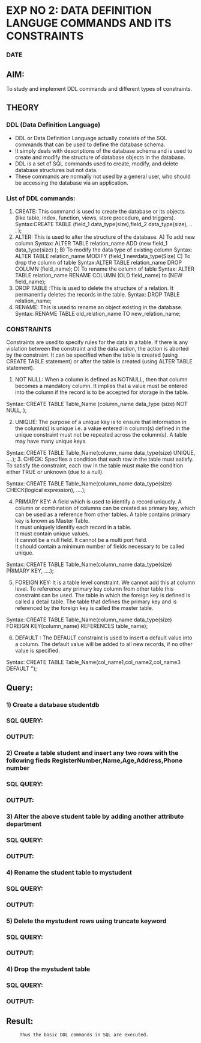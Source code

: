 # EXP NO 2: DATA DEFINITION LANGUGE COMMANDS AND ITS CONSTRAINTS
### DATE
## AIM:
 To study and implement DDL commands and different types of constraints.

## THEORY
### DDL (Data Definition Language)

* DDL or Data Definition Language actually consists of the SQL commands that can be used to define the database schema.
* It simply deals with descriptions of the database schema and is used to create and modify the structure of database objects in the database.
* DDL is a set of SQL commands used to create, modify, and delete database structures but not data.
* These commands are normally not used by a general user, who should be accessing the database via an application.
 
### List of DDL commands: 
1. CREATE: This command is used to create the database or its objects (like table, index, function, views, store procedure, and triggers).
   Syntax:CREATE TABLE (field_1 data_type(size),field_2 data_type(size), .. . );
2. ALTER: This is used to alter the structure of the database.
   A) To add new column
   Syntax: ALTER TABLE relation_name ADD (new field_1 data_type(size) );
   B) To modify the data type of existing column
   Syntax: ALTER TABLE relation_name MODIFY (field_1 newdata_type(Size)
   C) To drop the column of table
    Syntax:ALTER TABLE relation_name DROP COLUMN (field_name); 
   D) To rename the column of table
   Syntax: ALTER TABLE relation_name RENAME COLUMN (OLD field_name) to (NEW field_name);
4. DROP TABLE :This is used to delete the structure of a relation. It permanently deletes the records in the table.
   Syntax: DROP TABLE relation_name;
5. RENAME: This is used to rename an object existing in the database.
   Syntax: RENAME TABLE old_relation_name TO new_relation_name;     
### CONSTRAINTS
Constraints are used to specify rules for the data in a table. If there is any violation between the constraint and the data action, the action is aborted by the constraint. It can be specified when the table is created (using CREATE TABLE statement) or after the table is created (using ALTER TABLE statement). 
1. NOT NULL: When a column is defined as NOTNULL, then that column becomes a mandatory column. It implies that a value must be entered into the column if the record is to be accepted for storage in the table. 

Syntax: CREATE TABLE Table_Name (column_name data_type (size) NOT NULL, );

2. UNIQUE: The purpose of a unique key is to ensure that information in the column(s) is unique i.e. a value entered in column(s) defined in the unique constraint must not be repeated across the column(s). A table may have many unique keys. 

Syntax: CREATE TABLE Table_Name(column_name data_type(size) UNIQUE, ….);
3. CHECK: Specifies a condition that each row in the table must satisfy. To satisfy the constraint, each row in the table must make the condition either TRUE or unknown (due to a null). 

Syntax: CREATE TABLE Table_Name(column_name data_type(size) CHECK(logical expression), ….); 

4. PRIMARY KEY: A field which is used to identify a record uniquely. A column or combination of columns can be created as primary key, which can be used as a reference from other tables. A table contains primary key is known as Master Table.  
It must uniquely identify each record in a table.  
It must contain unique values.  
It cannot be a null field. 
It cannot be a multi port field.  
It should contain a minimum number of fields necessary to be called unique. 

Syntax: CREATE TABLE Table_Name(column_name data_type(size) PRIMARY KEY, ….);

5. FOREIGN KEY: It is a table level constraint. We cannot add this at column level. To reference any primary key column from other table this constraint can be used. The table in which the foreign key is defined is called a detail table. The table that defines the primary key and is referenced by the foreign key is called the master table. 

Syntax: CREATE TABLE Table_Name(column_name data_type(size) FOREIGN KEY(column_name) REFERENCES table_name);

6. DEFAULT : The DEFAULT constraint is used to insert a default value into a column. The default value will be added to all new records, if no other value is specified. 

Syntax: CREATE TABLE Table_Name(col_name1,col_name2,col_name3 DEFAULT ‘’);

## Query:
### 1) Create a database studentdb

### SQL QUERY:

### OUTPUT:

### 2) Create a table student  and insert any two rows with the following fieds RegisterNumber,Name,Age,Address,Phone number

### SQL QUERY: 


### OUTPUT:

### 3) Alter the above student table by adding another attribute department

### SQL QUERY: 

### OUTPUT:

### 4) Rename the student table to mystudent

### SQL QUERY: 



### OUTPUT:

### 5) Delete the mystudent rows using truncate keyword

### SQL QUERY: 


### OUTPUT:
### 4) Drop the mystudent table
 
### SQL QUERY: 


### OUTPUT:








## Result:
         Thus the basic DDL commands in SQL are executed. 


